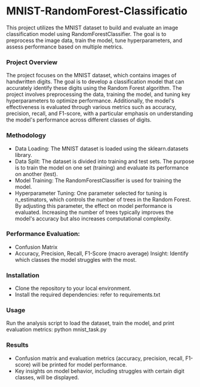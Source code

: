 # MNIST-RandomForest-Classificatio

This project utilizes the MNIST dataset to build and evaluate an image classification model using RandomForestClassifier. The goal is to preprocess the image data, train the model, tune hyperparameters, and assess performance based on multiple metrics.

### Project Overview

The project focuses on the MNIST dataset, which contains images of handwritten digits. The goal is to develop a classification model that can accurately identify these digits using the Random Forest algorithm. The project involves preprocessing the data, training the model, and tuning key hyperparameters to optimize performance. Additionally, the model's effectiveness is evaluated through various metrics such as accuracy, precision, recall, and F1-score, with a particular emphasis on understanding the model's performance across different classes of digits.

### Methodology
- Data Loading: The MNIST dataset is loaded using the sklearn.datasets library.
- Data Split: The dataset is divided into training and test sets. The purpose is to train the model on one set (training) and evaluate its performance on another (test).
- Model Training: The RandomForestClassifier is used for training the model.
- Hyperparameter Tuning: One parameter selected for tuning is n_estimators, which controls the number of trees in the Random Forest. By adjusting this parameter, the effect on model performance is evaluated. Increasing the number of trees typically improves the model's accuracy but also increases computational complexity.

### Performance Evaluation:
- Confusion Matrix
- Accuracy, Precision, Recall, F1-Score (macro average)
Insight: Identify which classes the model struggles with the most.

### Installation
- Clone the repository to your local environment.
- Install the required dependencies: refer to requirements.txt

### Usage
Run the analysis script to load the dataset, train the model, and print evaluation metrics: python mnist_task.py

### Results
- Confusion matrix and evaluation metrics (accuracy, precision, recall, F1-score) will be printed for model performance.
- Key insights on model behavior, including struggles with certain digit classes, will be displayed.
